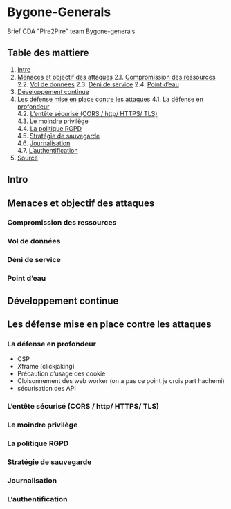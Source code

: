 # Bygone-Generals
Brief CDA "Pire2Pire" team Bygone-generals

## Table des mattiere
1. [Intro](#Intro)
2. [Menaces et objectif des attaques](#menaces-et-objectif-des-attaques)
   2.1. [Compromission des ressources](#compromission-des-ressources)  
   2.2. [Vol de données](#vol-de-données)
   2.3. [Déni de service](#déni-de-service)
   2.4. [Point d’eau](#point-deau)
3. [Développement continue](#développement-continue)
4. [Les défense mise en place contre les attaques](#les-défense-mise-en-place-contre-les-attaques)
  4.1. [La défense en profondeur](#la-défense-en-profondeur)  
  4.2. [L’entête sécurisé (CORS / http/ HTTPS/ TLS)](#lentête-sécurisé-cors--http-https-tls)  
  4.3. [Le moindre privilège](#le-moindre-privilège)  
  4.4. [La politique RGPD](#la-politique-rgpd)  
  4.5. [Stratégie de sauvegarde](#stratégie-de-sauvegarde)  
  4.6. [Journalisation](#journalisation)  
  4.7. [L’authentification](#lauthentification)  
5. [Source](#source)

##	Intro

##	Menaces et objectif des attaques

###	Compromission des ressources

###	Vol de données

###	Déni de service

###	Point d’eau

##	Développement continue

##	Les défense mise en place contre les attaques

### La défense en profondeur
-	CSP
-	Xframe (clickjaking)
- Précaution d’usage des cookie
-	Cloisonnement des web worker (on a pas ce point je crois part hachemi)
-	sécurisation des API

###	L’entête sécurisé (CORS / http/ HTTPS/ TLS)

###	Le moindre privilège

###	La politique RGPD

###	Stratégie de sauvegarde

###	Journalisation

###	L’authentification
